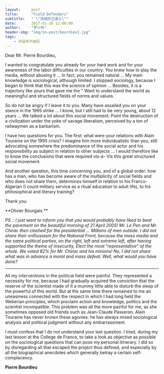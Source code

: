 ```yaml
---
layout:     post
title:      "Field Defenders"
subtitle:   " \"场域的卫道士\""
date:       2017-01-28 12:00:00
author:     "罗小布"
header-img: "img/in-post/bourdieu1.jpg"
tags:
    - 对话布尔迪厄
---
```



 	 	
Dear Mr. Pierre Bourdieu, 

I wanted to congratulate you already for your hard work and for your awareness of the labor difficulties in our country. You knew how to play the media, without abusing it ... In fact, you remained natural ... 
My main knowledge is sociological, although limited. I stopped sociology, because I began to think that this was the science of opinion ... Besides, it is a trajectory like yours that gave me the " Want to understand the world as meaningful and structured fields of norms and values. 

So do not be angry if I leave it to you. Many have assailed you on your stance in the 1995 strike ... I know, but I still had to be very young, about 12 years ... We talked a lot about this social movement: Point the destruction of a civilization under the yoke of savage liberalism, perceived by a ton of railwaymen as a barbarism. 

I have two questions for you. The first: what were your relations with Alain Touraine on the 1995 crisis? I imagine him more individualistic than you, still advocating somewhere the predominance of the social actor and his responsibility as subject in relation to other subjects ... I would therefore like to know the conclusions that were required vis-à- Vis this great structured social movement. 

And another question, this time concerning you, and of a global order: how has a man, who has become aware of the multiplicity of social fields and who does not share them, determines himself in relation to his Franco- Algerian (I count military service as a ritual education to adult life), to his philosophical and literary training? 

Thank you. 

**Olivier Bourgais **

*PS .: I just want to inform you that you would probably have liked to beat the pavement on the beautiful morning of 21 April 2005! Mr. Le Pen and Mr. Chirac then clashed for the presidential ... Millions of men outside. I did not share their enthusiasm for the National Front, because the mass media and the same political parties, on the right, left and extreme left, after having supported the theme of insecurity, Elect the most "representative" of the whole. We voted 82% for Mr. Chirac and his minions! No, I did not share what was in advance a moral and mass defeat. Well, what would you have done?*

---

All my interventions in the political field were painful. They represented a necessity for me, because I had gradually acquired the conviction that the reserve of the scientist made of it a mummy little able to disturb the sleep of the powerful of this world. But at the same time there remained to me an uneasiness connected with the respect in which I had long held the Weberian principles, which proclaim action and knowledge, politics and the scientist incompatible. This problem was all the more painful for me, as she sometimes opposed old friends such as Jean-Claude Passeron. Alain Touraine has never known these agonies: he has always mixed sociological analysis and political judgment without any embarrassment.

I must confess that I do not understand your last question. I tried, during my last lesson at the College de France, to take a look as objective as possible on the sociological questions that can pose my personal itinerary. I did so by disregarding all that escaped the project thus defined, and especially by all the biographical anecdotes which generally betray a certain self-complacency.

**Pierre Bourdieu**
